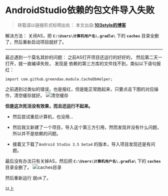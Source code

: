 # AndroidStudio依赖的包文件导入失败 

>转载请以链接形式标明出处： 
本文出自:[**103style的博客**](http://blog.csdn.net/lxk_1993) 


解决方法：
关闭AS，把 **`C:\Users\计算机用户名\.gradle\`** 下的 **`caches`** 目录全删了，然后重新启动项目就好了。

----


最近遇到一个莫名其妙的问题：
之前AS打开项目还运行的好好的，
然后第二天一打开，就一直编译失败，
发现是 依赖的第三方库的文件找不到，类似以下语句报红：
```
import com.github.greendao.module.CacheDbHelper;
```

之前遇到过类似的错误，也是报红，但是能正常跑起来，只要点击下图的对应操作，清空缓存就好。
![清空缓存](https://upload-images.jianshu.io/upload_images/1709375-a588a68ae939bf06.png?imageMogr2/auto-orient/strip%7CimageView2/2/w/1240)

**但是这次死活没有效果，而且还运行不起来。**

* 然后尝试重启计算机，也没用...

* 然后我又新建了一个项目，导入这个第三方引用，然而发现并没有什么问题，所以并不是依赖的问题。

* 接着又下载了`Android Studio 3.5 beta4` 的版本，导入项目发现还是有问题。



最后没有办法只有关掉AS，然后把 **`C:\Users\计算机用户名\.gradle\`** 下的 **`caches`** 目录全删了。
![caches目录](https://upload-images.jianshu.io/upload_images/1709375-036eb1e85c3cb92e.png?imageMogr2/auto-orient/strip%7CimageView2/2/w/1240)
 
然后重新运行 就ok了。

以上
